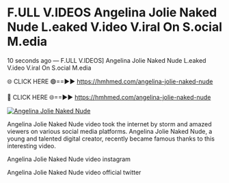 # F.ULL V.IDEOS Angelina Jolie Naked Nude L.eaked V.ideo V.iral On S.ocial M.edia

10 seconds ago — F.ULL V.IDEOS] Angelina Jolie Naked Nude L.eaked V.ideo V.iral On S.ocial M.edia

🌐 CLICK HERE 🟢==►► https://hmhmed.com/angelina-jolie-naked-nude

🔴 CLICK HERE 🌐==►► https://hmhmed.com/angelina-jolie-naked-nude

[![Angelina Jolie Naked Nude](https://i.imgur.com/dJHk4Zq.gif)](https://hmhmed.com/angelina-jolie-naked-nude)

Angelina Jolie Naked Nude video took the internet by storm and amazed viewers on various social media platforms. Angelina Jolie Naked Nude, a young and talented digital creator, recently became famous thanks to this interesting video.

Angelina Jolie Naked Nude video instagram

Angelina Jolie Naked Nude video official twitter